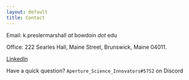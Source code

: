 ```yaml
---
layout: default
title: Contact
---
```


Email: k.preslermarshall <i>at</i> bowdoin <i>dot</i> edu

Office: 222 Searles Hall, Maine Street, Brunswick, Maine 04011.

[LinkedIn](https://www.linkedin.com/in/kai-presler-marshall-000590124/)

Have a quick question?  `Aperture_Science_Innovators#5752` on Discord
